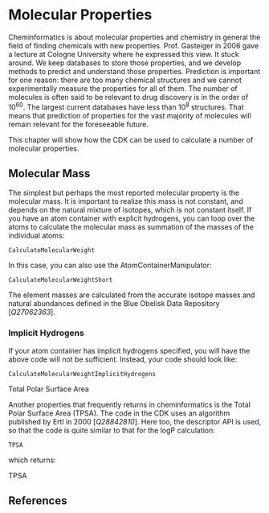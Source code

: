 # Molecular Properties

Cheminformatics is about molecular properties and chemistry in general the field
of finding chemicals with new properties. Prof. Gasteiger in 2006 gave a
lecture at Cologne University where he expressed this view. It stuck around. We keep
databases to store those properties, and we develop methods to predict and understand
those properties. Prediction is important for one reason: there are too many
chemical structures and we cannot experimentally measure the properties for all
of them. The number of molecules is often said to be relevant to drug discovery is in
the order of $10^{60}$. The largest current databases have less than $10^{8}$
structures. That means that prediction of properties for the vast majority
of molecules will remain relevant for the foreseeable future.

This chapter will show how the CDK can be used to calculate a number of molecular
properties.

## Molecular Mass

The simplest but perhaps the most reported molecular property is the <topic>molecular mass</topic>.
It is important to realize this mass is not constant, and depends on the natural
mixture of isotopes, which is not constant itself. If you have an atom container
with explicit hydrogens, you can loop over the atoms to calculate the molecular
mass as summation of the masses of the individual atoms:

<code>CalculateMolecularWeight</code>

In this case, you can also use the <class>AtomContainerManipulator</class>:

<code>CalculateMolecularWeightShort</code>

The element masses are calculated from the accurate isotope masses and natural
abundances defined in the Blue Obelisk Data Repository [<cite>Q27062363</cite>].

### Implicit Hydrogens

If your atom container has <topic>implicit hydrogens</topic> specified, you will have the above
code will not be sufficient. Instead, your code should look like:

<code>CalculateMolecularWeightImplicitHydrogens</code>

<section level="##" label="tpsa">Total Polar Surface Area</section>

Another properties that frequently returns in cheminformatics is the <topic>Total Polar Surface Area</topic>
(<topic>TPSA</topic>). The code in the CDK uses an algorithm published by Ertl in 2000 [<cite>Q28842810</cite>].
Here too, the descriptor API is used, so that the code is quite similar to that for the logP
calculation:

<code>TPSA</code>

which returns:

<out>TPSA</out>

## References

<references/>

